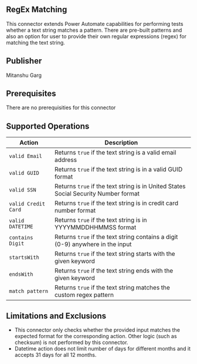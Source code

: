 ## RegEx Matching
This connector extends Power Automate capabilities for performing tests whether a text string matches a pattern. There are pre-built patterns and also an option for user to provide their own regular expressions (regex) for matching the text string. 

## Publisher
Mitanshu Garg

## Prerequisites
There are no prerequisities for this connector

## Supported Operations
| Action | Description |
| --- | --- |
| `valid Email` | Returns `true` if the text string is a valid email address |
| `valid GUID` | Returns `true` if the text string is in a valid GUID format |
| `valid SSN` | Returns `true` if the text string is in United States Social Security Number format |
| `valid Credit Card` | Returns `true` if the text string is in credit card number format |
| `valid DATETIME` | Returns `true` if the text string is in YYYYMMDDHHMMSS format |
| `contains Digit` | Returns `true` if the text string contains a digit (0-9) anywhere in the input |
| `startsWith` | Returns `true` if the text string starts with the given keyword |
| `endsWith` | Returns `true` if the text string ends with the given keyword |
| `match pattern` | Returns `true` if the text string matches the custom regex pattern |

## Limitations and Exclusions
- This connector only checks whether the provided input matches the expected format for the corresponding action. Other logic (such as checksum) is not performed by this connector.
- Datetime action does not limit number of days for different months and it accepts 31 days for all 12 months.
